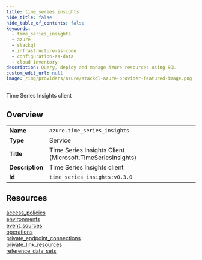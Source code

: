 ```yaml
---
title: time_series_insights
hide_title: false
hide_table_of_contents: false
keywords:
  - time_series_insights
  - azure
  - stackql
  - infrastructure-as-code
  - configuration-as-data
  - cloud inventory
description: Query, deploy and manage Azure resources using SQL
custom_edit_url: null
image: /img/providers/azure/stackql-azure-provider-featured-image.png
---
```

Time Series Insights client  
    

## Overview
<table><tbody>
<tr><td><b>Name</b></td><td><code>azure.time_series_insights</code></td></tr>
<tr><td><b>Type</b></td><td>Service</td></tr>
<tr><td><b>Title</b></td><td>Time Series Insights Client (Microsoft.TimeSeriesInsights)</td></tr>
<tr><td><b>Description</b></td><td>Time Series Insights client</td></tr>
<tr><td><b>Id</b></td><td><code>time_series_insights:v0.3.0</code></td></tr>
</tbody></table>

## Resources
<div class="row">
<div class="providerDocColumn">
<a href="/providers/azure/time_series_insights/access_policies/">access_policies</a><br />
<a href="/providers/azure/time_series_insights/environments/">environments</a><br />
<a href="/providers/azure/time_series_insights/event_sources/">event_sources</a><br />
<a href="/providers/azure/time_series_insights/operations/">operations</a><br />
</div>
<div class="providerDocColumn">
<a href="/providers/azure/time_series_insights/private_endpoint_connections/">private_endpoint_connections</a><br />
<a href="/providers/azure/time_series_insights/private_link_resources/">private_link_resources</a><br />
<a href="/providers/azure/time_series_insights/reference_data_sets/">reference_data_sets</a><br />
</div>
</div>
